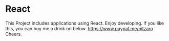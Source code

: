 # React
This Project includes applications using React.
Enjoy developing.
If you like this, you can buy me a drink on below. https://www.paypal.me/nitzaro
Cheers. 
